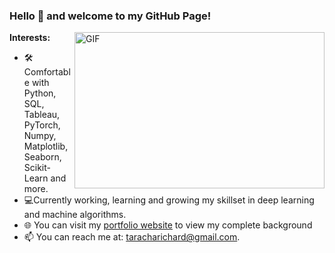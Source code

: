 

### Hello 👋 and welcome to my GitHub Page!

  <img align="right" height="250" width="400" alt="GIF" src="https://miro.medium.com/max/1600/0*C-cPP9D2MIyeexAT.gif" />

**Interests:**

- 🛠 Comfortable with Python, SQL, Tableau, PyTorch, Numpy, Matplotlib, Seaborn, Scikit-Learn and more.
- 💻Currently working, learning and growing my skillset in deep learning and machine algorithms.
- 🌐 You can visit my <a href="https://richardtaracha.glitch.me/">portfolio website</a> to view my complete background
- 📫 You can reach me at: taracharichard@gmail.com.

